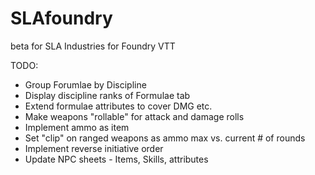 # SLAfoundry
beta for SLA Industries for Foundry VTT

TODO:
- Group Forumlae by Discipline
- Display discipline ranks of Formulae tab
- Extend formulae attributes to cover DMG etc.
- Make weapons "rollable" for attack and damage rolls
- Implement ammo as item
- Set "clip" on ranged weapons as ammo max vs. current # of rounds
- Implement reverse initiative order
- Update NPC sheets - Items, Skills, attributes
